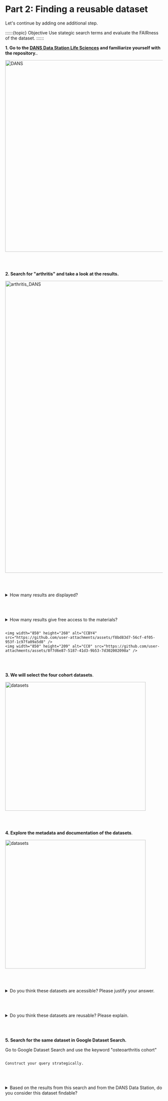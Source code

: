 # Part 2: Finding a reusable dataset

Let's continue by adding one additional step. 

::::::{topic} Objective
Use stategic search terms and evaluate the FAIRness of the dataset. 
::::::

**1. Go to the [DANS Data Station Life Sciences](https://lifesciences.datastations.nl/) and familiarize yourself with the repository.**.


<img width="1067" height="613" alt="DANS" src="https://github.com/user-attachments/assets/f44aab52-bbad-468a-8f9c-f1abe51a3c01" />

<br></br>

**2. Search for "arthritis" and take a look at the results.**


<img width="538" height="934" alt="arthritis_DANS" src="https://github.com/user-attachments/assets/c52239ea-2edb-48c1-a5eb-eeab8a805b32" />

<br></br>

<details>
<summary>How many results are displayed?</summary>

```
Around 73.
```
</details>

<br></br>

<details>
<summary>How many results give free access to the materials?</summary>

```
Around 10.
```
</details>


````{hint} Consider public domain and open licenses ([Creative commons](https://creativecommons.org/share-your-work/cclicenses/)):

<img width="850" height="260" alt="CCBY4" src="https://github.com/user-attachments/assets/f8bd83d7-56cf-4f05-953f-1c97fa09a5d8" />
<img width="850" height="209" alt="CC0" src="https://github.com/user-attachments/assets/8f7d6e87-5187-41d3-9b53-7d302002098a" />

````

<br></br>

**3. We will select the four cohort datasets**.

<img width="449" height="412" alt="datasets" src="https://github.com/user-attachments/assets/8d34228d-9f92-48ad-a45d-14570c25b3dd" />

<br></br>

**4. Explore the metadata and documentation of the datasets**.

<img width="449" height="412" alt="datasets" src="https://github.com/user-attachments/assets/8d34228d-9f92-48ad-a45d-14570c25b3dd" />

<br></br>

<details>
<summary>Do you think these datasets are acessible? Please justify your answer.</summary>

```
Yes. It is clear how to access the data and metadata and what are the usage conditions. 
```
</details>

<br></br>

<details>
<summary>Do you think these datasets are reusable? Please explain.</summary>

```
Yes. They have extensive documentation, metadata, and study description on how the data was created that should allow reuse by others.
```

</details>

<br></br>

**5. Search for the same dataset in Google Dataset Search.**

Go to Google Dataset Search and use the keyword "osteoarthritis cohort"

````{hint} You can use other combination of keywords and refine your search.

Construct your query strategically.

````

<br></br>

<details>
<summary>Based on the results from this search and from the DANS Data Station, do you consider this dataset findable?</summary>

```
Yes. They have extensive documentation, metadata and study description on how the data was created.
```
</details>

<br></br>

